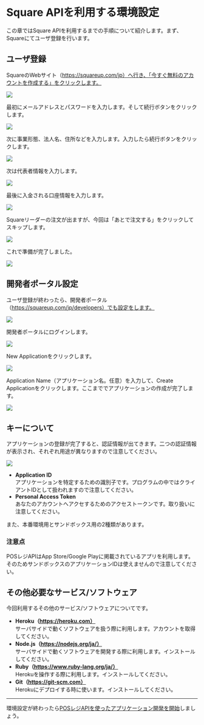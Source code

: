 # Square APIを利用する環境設定

この章ではSquare APIを利用するまでの手順について紹介します。まず、Squareにてユーザ登録を行います。

## ユーザ登録

SquareのWebサイト（https://squareup.com/jp）へ行き、「今すぐ無料のアカウントを作成する」をクリックします。

![](images/1-1.png)

最初にメールアドレスとパスワードを入力します。そして続行ボタンをクリックします。

![](images/1-2.png)

次に事業形態、法人名、住所などを入力します。入力したら続行ボタンをクリックします。

![](images/1-3.png)

次は代表者情報を入力します。

![](images/1-4.png)

最後に入金される口座情報を入力します。

![](images/1-5.png)

Squareリーダーの注文が出ますが、今回は「あとで注文する」をクリックしてスキップします。

![](images/1-6.png)

これで準備が完了しました。

![](images/1-7.png)

## 開発者ポータル設定

ユーザ登録が終わったら、開発者ポータル（https://squareup.com/jp/developers）でも設定をします。

![](images/1-8.png)

開発者ポータルにログインします。

![](images/1-10.png)

New Applicationをクリックします。

![](images/1-9.png)

Application Name（アプリケーション名。任意）を入力して、Create Applicationをクリックします。ここまででアプリケーションの作成が完了します。

![](images/1-11.png)

## キーについて

アプリケーションの登録が完了すると、認証情報が出てきます。二つの認証情報が表示され、それぞれ用途が異なりますので注意してください。

![](images/1-12.png)

- **Application ID**  
アプリケーションを特定するための識別子です。プログラムの中ではクライアントIDとして扱われますので注意してください。
- **Personal Access Token**  
あなたのアカウントへアクセするためのアクセストークンです。取り扱いに注意してください。

また、本番環境用とサンドボックス用の2種類があります。

### 注意点

POSレジAPIはApp Store/Google Playに掲載されているアプリを利用します。そのためサンドボックスのアプリケーションIDは使えませんので注意してください。

## その他必要なサービス/ソフトウェア

今回利用するその他のサービス/ソフトウェアについてです。

- **Heroku（https://heroku.com）**  
サーバサイドで動くソフトウェアを扱う際に利用します。アカウントを取得してください。
- **Node.js（https://nodejs.org/ja/）**  
サーバサイドで動くソフトウェアを開発する際に利用します。インストールしてください。
- **Ruby（https://www.ruby-lang.org/ja/）**  
Herokuを操作する際に利用します。インストールしてください。
- **Git（https://git-scm.com）**  
Herokuにデプロイする時に使います。インストールしてください。

----

環境設定が終わったら[POSレジAPIを使ったアプリケーション開発を開始](./2.md)しましょう。
